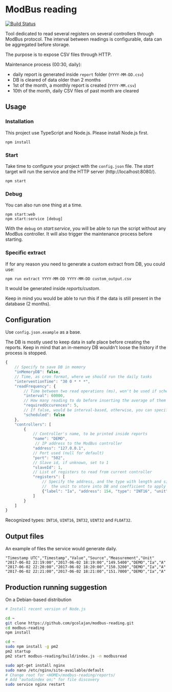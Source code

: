 # ModBus reading

[![Build Status](https://travis-ci.org/gcolajan/modbus-reading.svg?branch=master)](https://travis-ci.org/gcolajan/modbus-reading)

Tool dedicated to read several registers on several controllers through ModBus protocol. The interval between readings is configurable, data can be aggregated before storage.

The purpose is to expose CSV files through HTTP.

Maintenance process (00:30, daily):

 * daily report is generated inside `report` folder (`YYYY-MM-DD.csv`)
 * DB is cleared of data older than 2 months
 * 1st of the month, a monthly report is created (`YYYY-MM.csv`)
 * 10th of the month, daily CSV files of past month are cleared

## Usage

### Installation

This project use TypeScript and Node.js. Please install Node.js first.
```
npm install
```

### Start

Take time to configure your project with the `config.json` file. The *start* target will run the service and the HTTP server (http://localhost:8080/).
```
npm start
```

### Debug

You can also run one thing at a time.
```
npm start:web
npm start:service [debug]
```

With the `debug` on *start:service*, you will be able to run the script without any ModBus controller. It will also trigger the maintenance process before starting.

### Specific extract

If for any reason you need to generate a custom extract from DB, you could use:
```
npm run extract YYYY-MM-DD YYYY-MM-DD custom_output.csv
```

It would be generated inside *reports/custom*.

Keep in mind you would be able to run this if the data is still present in the database (2 months).

## Configuration

Use `config.json.example` as a base.

The DB is mostly used to keep data in safe place before creating the reports. Keep in mind that an in-memory DB wouldn't loose the history if the process is stopped.

```js
{
	// Specify to save DB in memory
	"inMemoryDB": false,
	// Time, as cron format, where we should run the daily tasks
	"interventionTime": "30 0 * * *",
	"readFrequency": {
		// Time between two read operations (ms), won't be used if scheduled
		"interval": 60000,
		// How many reading to do before inserting the average of them into DB
		"requiredOccurences": 5,
		// If false, would be interval-based, otherwise, you can specify a cron compatible syntax: "1 * * * *"
		"scheduled": false
	},
	"controllers": [
		{
			// Controller's name, to be printed inside reports
			"name": "DEMO",
			 // IP address to the ModBus controller
			"address": "127.0.0.1",
			// Port used (null for default)
			"port": "502",
			// Slave id, if unknown, set to 1
			"slaveId": 1,
			// List of registers to read from current controller
			"registers": [
				// Specify the address, and the type with length and signed or not (supported: INT16, UINT16, INT32, UINT32, FLOAT32),
				//  the unit to store into DB and coefficient to apply before storage
				{"label": "Ia", "address": 154, "type": "INT16", "unit": "A", "coefficient": 1.0}
			]
		}	
	]
}
```

Recognized types: `INT16`, `UINT16`, `INT32`, `UINT32` and `FLOAT32`.

## Output files

An example of files the service would generate daily.

```CSV
"Timestamp UTC","Timestamp","Value","Source","Measurement","Unit"
"2017-06-02 22:19:00","2017-06-02 18:19:00","149.5400","DEMO","Ia","A"
"2017-06-02 22:20:00","2017-06-02 18:20:00","150.3200","DEMO","Ia","A"
"2017-06-02 22:21:00","2017-06-02 18:21:00","151.7000","DEMO","Ia","A"
```

## Production running suggestion

On a Debian-based distribution

```sh
# Install recent version of Node.js

cd ~
git clone https://github.com/gcolajan/modbus-reading.git
cd modbus-reading
npm install

cd ~
sudo npm install -g pm2
pm2 startup
pm2 start modbus-reading/build/index.js -n modbusread

sudo apt-get install nginx
sudo nano /etc/nginx/site-available/default
# Change root for <HOME>/modbus-reading/reports/
# Add "autodindex on;" for file discovery
sudo service nginx restart
```